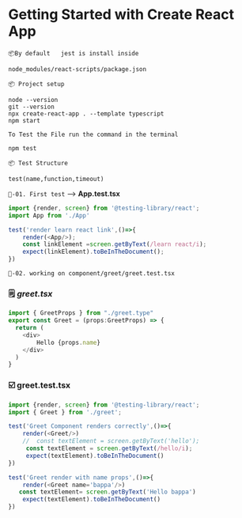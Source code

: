 # Getting Started with Create React App

`📦By default   jest is install inside  `

    node_modules/react-scripts/package.json 

`📦 Project setup`

    node --version
    git --version
    npx create-react-app . --template typescript
    npm start
`To Test the File run the command in the terminal`

    npm test


`📦 Test Structure`

    test(name,function,timeout)
    
` 📁-01. First test ` --> **App.test.tsx**
```ts
import {render, screen} from '@testing-library/react';
import App from './App'

test('render learn react link',()=>{
    render(<App/>);
    const linkElement =screen.getByText(/learn react/i);
    expect(linkElement).toBeInTheDocument();
})

```

`📁-02. working on component/greet/greet.test.tsx`

### 🗒️ *greet.tsx*

```ts
import { GreetProps } from "./greet.type"
export const Greet = (props:GreetProps) => {
  return (
    <div>
        Hello {props.name}
    </div>
  )
}

```
### ☑️ greet.test.tsx
```ts
import {render, screen} from '@testing-library/react';
import { Greet } from './greet';

test('Greet Component renders correctly',()=>{
    render(<Greet/>)
    //  const textElement = screen.getByText('hello');
     const textElement = screen.getByText(/hello/i);
     expect(textElement).toBeInTheDocument()
})

test('Greet render with name props',()=>{
    render(<Greet name='bappa'/>)
   const textElement= screen.getByText('Hello bappa')
    expect(textElement).toBeInTheDocument()
})

```